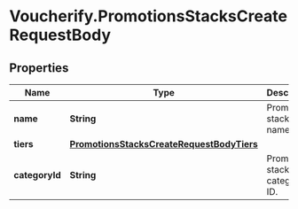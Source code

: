 # Voucherify.PromotionsStacksCreateRequestBody

## Properties

Name | Type | Description | Notes
------------ | ------------- | ------------- | -------------
**name** | **String** | Promotion stack name. | [optional] 
**tiers** | [**PromotionsStacksCreateRequestBodyTiers**](PromotionsStacksCreateRequestBodyTiers.md) |  | [optional] 
**categoryId** | **String** | Promotion stack category ID. | [optional] 


